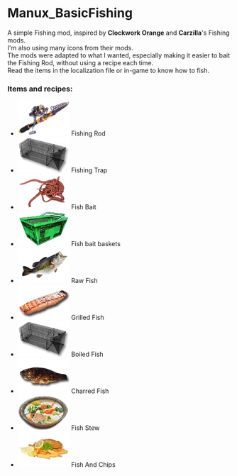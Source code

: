 # Manux_BasicFishing
A simple Fishing mod, inspired by **Clockwork Orange** and **Carzilla**'s Fishing mods.  
I'm also using many icons from their mods.  
The mods were adapted to what I wanted, especially making it easier to bait the Fishing Rod, without using a recipe each time.  
Read the items in the localization file or in-game to know how to fish.  

### Items and recipes:
- ![Fishing Rod](Icons/fishingRod.png) Fishing Rod
- ![Fishing Trap](Icons/fishingTrap.png) Fishing Trap
- ![Fish Bait](Icons/fishBait.png) Fish Bait
- ![Fish bait baskets](Icons/fishBaitBasket.png) Fish bait baskets
- ![Raw Fish](Icons/rawFish.png) Raw Fish
- ![Grilled Fish](Icons/grilledFish.png) Grilled Fish
- ![Boiled Fish](Icons/fishingTrap.png) Boiled Fish
- ![Charred Fish](Icons/charredFish.png) Charred Fish
- ![Fish Stew](Icons/fishStew.png) Fish Stew
- ![Fish And Chips](Icons/fishAndChips.png) Fish And Chips

	
